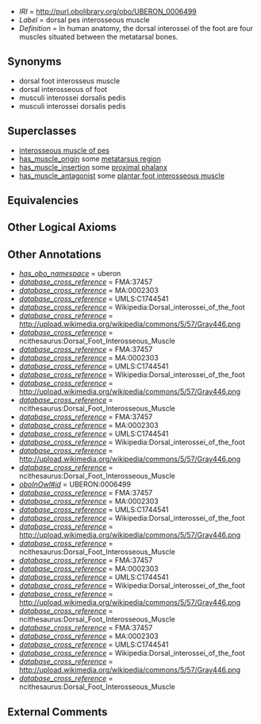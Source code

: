  * *IRI* = http://purl.obolibrary.org/obo/UBERON_0006499
 * *Label* = dorsal pes interosseous muscle
 * *Definition* = In human anatomy, the dorsal interossei of the foot are four muscles situated between the metatarsal bones.

## Synonyms

 * dorsal foot interosseus muscle
 * dorsal interosseous of foot
 * musculi interossei dorsalis pedis
 * musculi interossei dorsalis pedis

## Superclasses

 * [interosseous muscle of pes](../../UBERON/97/UBERON_0006497.md)
 * [has_muscle_origin](../../RO/72/RO_0002372.md) some [metatarsus region](../../UBERON/83/UBERON_0000983.md)
 * [has_muscle_insertion](../../RO/73/RO_0002373.md) some [proximal phalanx](../../UBERON/02/UBERON_0004302.md)
 * [has_muscle_antagonist](../../core#has/st/core#has_muscle_antagonist.md) some [plantar foot interosseous muscle](../../UBERON/02/UBERON_0006502.md)

## Equivalencies


## Other Logical Axioms


## Other Annotations

 * *[has_obo_namespace](../../ce/oboInOwl#hasOBONamespace.md)* = uberon
 * *[database_cross_reference](../../ef/oboInOwl#hasDbXref.md)* = FMA:37457
 * *[database_cross_reference](../../ef/oboInOwl#hasDbXref.md)* = MA:0002303
 * *[database_cross_reference](../../ef/oboInOwl#hasDbXref.md)* = UMLS:C1744541
 * *[database_cross_reference](../../ef/oboInOwl#hasDbXref.md)* = Wikipedia:Dorsal_interossei_of_the_foot
 * *[database_cross_reference](../../ef/oboInOwl#hasDbXref.md)* = http://upload.wikimedia.org/wikipedia/commons/5/57/Gray446.png
 * *[database_cross_reference](../../ef/oboInOwl#hasDbXref.md)* = ncithesaurus:Dorsal_Foot_Interosseous_Muscle
 * *[database_cross_reference](../../ef/oboInOwl#hasDbXref.md)* = FMA:37457
 * *[database_cross_reference](../../ef/oboInOwl#hasDbXref.md)* = MA:0002303
 * *[database_cross_reference](../../ef/oboInOwl#hasDbXref.md)* = UMLS:C1744541
 * *[database_cross_reference](../../ef/oboInOwl#hasDbXref.md)* = Wikipedia:Dorsal_interossei_of_the_foot
 * *[database_cross_reference](../../ef/oboInOwl#hasDbXref.md)* = http://upload.wikimedia.org/wikipedia/commons/5/57/Gray446.png
 * *[database_cross_reference](../../ef/oboInOwl#hasDbXref.md)* = ncithesaurus:Dorsal_Foot_Interosseous_Muscle
 * *[database_cross_reference](../../ef/oboInOwl#hasDbXref.md)* = FMA:37457
 * *[database_cross_reference](../../ef/oboInOwl#hasDbXref.md)* = MA:0002303
 * *[database_cross_reference](../../ef/oboInOwl#hasDbXref.md)* = UMLS:C1744541
 * *[database_cross_reference](../../ef/oboInOwl#hasDbXref.md)* = Wikipedia:Dorsal_interossei_of_the_foot
 * *[database_cross_reference](../../ef/oboInOwl#hasDbXref.md)* = http://upload.wikimedia.org/wikipedia/commons/5/57/Gray446.png
 * *[database_cross_reference](../../ef/oboInOwl#hasDbXref.md)* = ncithesaurus:Dorsal_Foot_Interosseous_Muscle
 * *[oboInOwl#id](../../id/oboInOwl#id.md)* = UBERON:0006499
 * *[database_cross_reference](../../ef/oboInOwl#hasDbXref.md)* = FMA:37457
 * *[database_cross_reference](../../ef/oboInOwl#hasDbXref.md)* = MA:0002303
 * *[database_cross_reference](../../ef/oboInOwl#hasDbXref.md)* = UMLS:C1744541
 * *[database_cross_reference](../../ef/oboInOwl#hasDbXref.md)* = Wikipedia:Dorsal_interossei_of_the_foot
 * *[database_cross_reference](../../ef/oboInOwl#hasDbXref.md)* = http://upload.wikimedia.org/wikipedia/commons/5/57/Gray446.png
 * *[database_cross_reference](../../ef/oboInOwl#hasDbXref.md)* = ncithesaurus:Dorsal_Foot_Interosseous_Muscle
 * *[database_cross_reference](../../ef/oboInOwl#hasDbXref.md)* = FMA:37457
 * *[database_cross_reference](../../ef/oboInOwl#hasDbXref.md)* = MA:0002303
 * *[database_cross_reference](../../ef/oboInOwl#hasDbXref.md)* = UMLS:C1744541
 * *[database_cross_reference](../../ef/oboInOwl#hasDbXref.md)* = Wikipedia:Dorsal_interossei_of_the_foot
 * *[database_cross_reference](../../ef/oboInOwl#hasDbXref.md)* = http://upload.wikimedia.org/wikipedia/commons/5/57/Gray446.png
 * *[database_cross_reference](../../ef/oboInOwl#hasDbXref.md)* = ncithesaurus:Dorsal_Foot_Interosseous_Muscle
 * *[database_cross_reference](../../ef/oboInOwl#hasDbXref.md)* = FMA:37457
 * *[database_cross_reference](../../ef/oboInOwl#hasDbXref.md)* = MA:0002303
 * *[database_cross_reference](../../ef/oboInOwl#hasDbXref.md)* = UMLS:C1744541
 * *[database_cross_reference](../../ef/oboInOwl#hasDbXref.md)* = Wikipedia:Dorsal_interossei_of_the_foot
 * *[database_cross_reference](../../ef/oboInOwl#hasDbXref.md)* = http://upload.wikimedia.org/wikipedia/commons/5/57/Gray446.png
 * *[database_cross_reference](../../ef/oboInOwl#hasDbXref.md)* = ncithesaurus:Dorsal_Foot_Interosseous_Muscle

## External Comments

